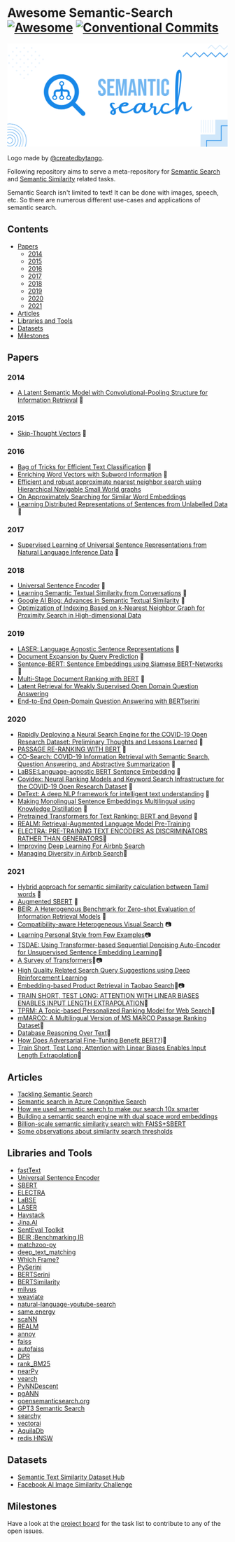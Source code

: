 # Awesome Semantic-Search [![Awesome](https://awesome.re/badge.svg)](https://awesome.re)  [![Conventional Commits](https://img.shields.io/badge/Conventional%20Commits-1.0.0-yellow.svg)](https://conventionalcommits.org)



<img src ="logo.svg" />


Logo made by [@createdbytango](https://instagram.com/createdbytango). 

Following repository aims to serve a meta-repository for [Semantic Search](https://en.wikipedia.org/wiki/Semantic_search) and [Semantic Similarity](http://nlpprogress.com/english/semantic_textual_similarity.html) related tasks.

Semantic Search isn't limited to text! It can be done with images, speech, etc. So there are numerous different use-cases and applications of semantic search.

## Contents

- [Papers](#papers)
    - [2014](#2014)
    - [2015](#2015)
    - [2016](#2016)
    - [2017](#2017)
    - [2018](#2018)
    - [2019](#2019)
    - [2020](#2020)
    - [2021](#2021)
- [Articles](#articles)
- [Libraries and Tools](#libraries-and-tools)
- [Datasets](#datasets)
- [Milestones](#milestones)

## Papers
### 2014 
- [A Latent Semantic Model with Convolutional-Pooling 
Structure for Information Retrieval](https://www.microsoft.com/en-us/research/wp-content/uploads/2016/02/cikm2014_cdssm_final.pdf) 📄

### 2015
- [Skip-Thought Vectors](https://arxiv.org/pdf/1506.06726.pdf) 📄

### 2016
- [Bag of Tricks for Efficient Text Classification](https://arxiv.org/abs/1607.01759) 📄
- [Enriching Word Vectors with Subword Information](https://arxiv.org/abs/1607.04606) 📄
- [Efficient and robust approximate nearest neighbor search using Hierarchical Navigable Small World graphs](https://arxiv.org/abs/1603.09320)
- [On Approximately Searching for Similar Word Embeddings](https://www.aclweb.org/anthology/P16-1214.pdf) 
- [Learning Distributed Representations of Sentences from Unlabelled Data](https://arxiv.org/abs/1602.03483)📄

### 2017
- [Supervised Learning of Universal Sentence Representations from Natural Language Inference Data](https://research.fb.com/wp-content/uploads/2017/09/emnlp2017.pdf) 📄

### 2018
- [Universal Sentence Encoder](https://arxiv.org/pdf/1803.11175.pdf) 📄
- [Learning Semantic Textual Similarity from Conversations](https://arxiv.org/pdf/1804.07754.pdf) 📄
- [Google AI Blog: Advances in Semantic Textual Similarity](https://ai.googleblog.com/2018/05/advances-in-semantic-textual-similarity.html) 📄
- [Optimization of Indexing Based on k-Nearest Neighbor Graph for Proximity Search in High-dimensional Data](https://arxiv.org/abs/1810.07355)

### 2019
- [LASER: Language Agnostic Sentence Representations](https://engineering.fb.com/2019/01/22/ai-research/laser-multilingual-sentence-embeddings/) 📄
- [Document Expansion by Query Prediction](https://arxiv.org/abs/1904.08375) 📄
- [Sentence-BERT: Sentence Embeddings using Siamese BERT-Networks](https://arxiv.org/pdf/1908.10084.pdf) 📄
- [Multi-Stage Document Ranking with BERT](https://arxiv.org/abs/1910.14424) 📄
- [Latent Retrieval for Weakly Supervised Open Domain Question Answering](https://arxiv.org/abs/1906.00300)
- [End-to-End Open-Domain Question Answering with BERTserini](https://www.aclweb.org/anthology/N19-4013/)

### 2020
- [Rapidly Deploying a Neural Search Engine for the COVID-19 Open Research Dataset: Preliminary Thoughts and Lessons Learned](https://arxiv.org/abs/2004.05125) 📄
- [PASSAGE RE-RANKING WITH BERT](https://arxiv.org/pdf/1901.04085.pdf) 📄
- [CO-Search: COVID-19 Information Retrieval with Semantic Search, Question Answering, and Abstractive Summarization](https://arxiv.org/pdf/2006.09595.pdf) 📄
- [LaBSE:Language-agnostic BERT Sentence Embedding](https://arxiv.org/abs/2007.01852) 📄
- [Covidex: Neural Ranking Models and Keyword Search Infrastructure for the COVID-19 Open Research Dataset](https://arxiv.org/abs/2007.07846) 📄
- [DeText: A deep NLP framework for intelligent text understanding](https://engineering.linkedin.com/blog/2020/open-sourcing-detext) 📄
- [Making Monolingual Sentence Embeddings Multilingual using Knowledge Distillation](https://arxiv.org/pdf/2004.09813.pdf) 📄
- [Pretrained Transformers for Text Ranking: BERT and Beyond](https://arxiv.org/abs/2010.06467) 📄
- [REALM: Retrieval-Augmented Language Model Pre-Training](https://arxiv.org/abs/2002.08909)
- [ELECTRA: PRE-TRAINING TEXT ENCODERS AS DISCRIMINATORS RATHER THAN GENERATORS](https://openreview.net/pdf?id=r1xMH1BtvB)📄
- [Improving Deep Learning For Airbnb Search](https://arxiv.org/pdf/2002.05515)
- [Managing Diversity in Airbnb Search](https://arxiv.org/abs/2004.02621)📄
### 2021
- [Hybrid approach for semantic similarity calculation  between Tamil words](https://www.researchgate.net/publication/350112163_Hybrid_approach_for_semantic_similarity_calculation_between_Tamil_words) 📄
- [Augmented SBERT](https://arxiv.org/pdf/2010.08240.pdf) 📄
- [BEIR: A Heterogenous Benchmark for Zero-shot Evaluation of Information Retrieval Models](https://arxiv.org/abs/2104.08663) 📄
- [Compatibility-aware Heterogeneous Visual Search](https://arxiv.org/abs/2105.06047) 📷
- [Learning Personal Style from Few Examples](https://chuanenlin.com/personalstyle)📷
- [TSDAE: Using Transformer-based Sequential Denoising Auto-Encoder for Unsupervised Sentence Embedding Learning](https://arxiv.org/abs/2104.06979)📄
- [A Survey of Transformers](https://arxiv.org/abs/2106.04554)📄📷
- [High Quality Related Search Query Suggestions using Deep Reinforcement Learning](https://arxiv.org/abs/2108.04452v1)
- [Embedding-based Product Retrieval in Taobao Search](https://arxiv.org/pdf/2106.09297.pdf)📄📷
- [TRAIN SHORT, TEST LONG: ATTENTION WITH LINEAR BIASES ENABLES INPUT LENGTH EXTRAPOLATION](https://ofir.io/train_short_test_long.pdf)📄
- [TPRM: A Topic-based Personalized Ranking Model for Web Search](https://arxiv.org/abs/2108.06014)📄
- [mMARCO: A Multilingual Version of MS MARCO Passage Ranking Dataset](https://arxiv.org/abs/2108.13897)📄
- [Database Reasoning Over Text](https://aclanthology.org/2021.acl-long.241.pdf)📄
- [How Does Adversarial Fine-Tuning Benefit BERT?](https://arxiv.org/abs/2108.13602))📄
- [Train Short, Test Long: Attention with Linear Biases Enables Input Length Extrapolation](https://arxiv.org/abs/2108.12409)📄
## Articles

- [Tackling Semantic Search](https://adityamalte.substack.com/p/tackle-semantic-search/)
- [Semantic search in Azure Congnitive Search](https://docs.microsoft.com/en-us/azure/search/semantic-search-overview)
- [How we used semantic search to make our search 10x smarter](https://zilliz.com/blog/How-we-used-semantic-search-to-make-our-search-10-x-smarter/)
- [Building a semantic search engine with dual space word embeddings](https://m.mage.ai/building-a-semantic-search-engine-with-dual-space-word-embeddings-f5a596eb6d90)
- [Billion-scale semantic similarity search with FAISS+SBERT](https://towardsdatascience.com/billion-scale-semantic-similarity-search-with-faiss-sbert-c845614962e2)
- [Some observations about similarity search thresholds](https://greglandrum.github.io/rdkit-blog/similarity/reference/2021/05/26/similarity-threshold-observations1.html)
## Libraries and Tools
- [fastText](https://fasttext.cc/)
- [Universal Sentence Encoder](https://tfhub.dev/google/universal-sentence-encoder/4)
- [SBERT](https://www.sbert.net/)
- [ELECTRA](https://github.com/google-research/electra)
- [LaBSE](https://tfhub.dev/google/LaBSE/2)
- [LASER](https://github.com/facebookresearch/LASER)
- [Haystack](https://github.com/deepset-ai/haystack/)
- [Jina.AI](https://jina.ai/)
- [SentEval Toolkit](https://github.com/facebookresearch/SentEval?utm_source=catalyzex.com)
- [BEIR :Benchmarking IR](https://github.com/UKPLab/beir)
- [matchzoo-py](https://github.com/NTMC-Community/MatchZoo-py)
- [deep_text_matching](https://github.com/wangle1218/deep_text_matching)
- [Which Frame?](http://whichframe.com/)
- [PySerini](https://github.com/castorini/pyserini)
- [BERTSerini](https://github.com/rsvp-ai/bertserini)
- [BERTSimilarity](https://github.com/Brokenwind/BertSimilarity)
- [milvus](https://www.milvus.io/)
- [weaviate](https://github.com/semi-technologies/weaviate)
- [natural-language-youtube-search](https://github.com/haltakov/natural-language-youtube-search)
- [same.energy](https://www.same.energy/about)
- [scaNN](https://github.com/google-research/google-research/tree/master/scann)
- [REALM](https://github.com/google-research/language/tree/master/language/realm)
- [annoy](https://github.com/spotify/annoy)
- [faiss](https://github.com/facebookresearch/faiss)
- [autofaiss](https://github.com/criteo/autofaiss)
- [DPR](https://github.com/facebookresearch/DPR)
- [rank_BM25](https://github.com/dorianbrown/rank_bm25)
- [nearPy](http://pixelogik.github.io/NearPy/)
- [vearch](https://github.com/vearch/vearch)
- [PyNNDescent](https://github.com/lmcinnes/pynndescent)
- [pgANN](https://github.com/netrasys/pgANN)
- [opensemanticsearch.org](https://www.opensemanticsearch.org/)
- [GPT3 Semantic Search](https://gpt3demo.com/category/semantic-search)
- [searchy](https://github.com/lubianat/searchy)
- [vectorai](https://github.com/vector-ai/vectorai)
- [AquilaDb](https://github.com/Aquila-Network/AquilaDB)
- [redis HNSW](https://github.com/zhao-lang/redis_hnsw)
## Datasets
- [Semantic Text Similarity Dataset Hub](https://github.com/brmson/dataset-sts)
- [Facebook AI Image Similarity Challenge](https://www.drivendata.org/competitions/79/competition-image-similarity-1-dev/?fbclid=IwAR31vRV0EdxRdrxtPy12neZtBJQ0H9qdLHm8Wl2DjHY09PtQdn1nEEIJVUo)

## Milestones

Have a look at the [project board](https://github.com/Agrover112/awesome-semantic-search/projects/1) for the task list to contribute to any of the open issues.

